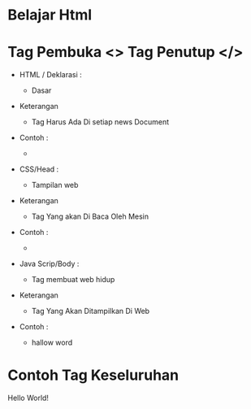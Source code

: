 # Belajar Html
# Tag Pembuka <> Tag Penutup </>

- HTML / Deklarasi :
  - Dasar
- Keterangan 
  - Tag Harus Ada Di setiap news Document 
- Contoh : 
  - <!DOCTYPE html> <html lang="en"> </html>
  
- CSS/Head :
  - Tampilan web
- Keterangan
  - Tag Yang akan Di Baca Oleh Mesin 
- Contoh :
  - <title> web mark </title>

- Java Scrip/Body :
  - Tag membuat web hidup
- Keterangan
  - Tag Yang Akan Ditampilkan Di Web 
- Contoh :
  - <body> <p> hallow word </p> </body>
  
# Contoh Tag Keseluruhan 

<!DOCTYPE html>
<html lang="en">
    <head>
        <title>Belajar HTML #01</title>
    </head>
    <body>
        <p>Hello World!</p>
    </body>
</html>